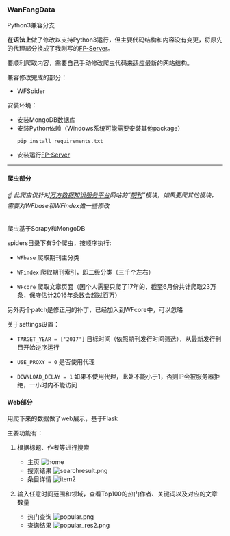 ### WanFangData

Python3兼容分支

**在语法上**做了修改以支持Python3运行，但主要代码结构和内容没有变更，将原先的代理部分换成了我刚写的[FP-Server](https://github.com/Karmenzind/fp-server)。

要顺利爬取内容，需要自己手动修改爬虫代码来适应最新的网站结构。

兼容修改完成的部分：
- WFSpider

安装环境：
- 安装MongoDB数据库
- 安装Python依赖（Windows系统可能需要安装其他package）
    ```
    pip install requirements.txt
    ```
- 安装运行[FP-Server](https://github.com/Karmenzind/fp-server)


******


#### 爬虫部分

###### :point_up: 此爬虫仅针对[万方数据知识服务平台](http://g.wanfangdata.com.cn/)网站的“[期刊](http://c.g.wanfangdata.com.cn/Periodical.aspx)”模块，如果要爬其他模块，需要对WFbase和WFindex做一些修改


爬虫基于Scrapy和MongoDB

spiders目录下有5个爬虫，按顺序执行:

* `WFbase`	爬取期刊主分类

* `WFindex`	爬取期刊索引，即二级分类（三千个左右）

* `WFcore`	爬取文章页面（因个人需要只爬了17年的，截至6月份共计爬取23万条，保守估计2016年条数会超过百万）

另外两个patch是修正用的补丁，已经加入到WFcore中，可以忽略

关于settings设置：
	
* `TARGET_YEAR = ['2017']`	目标时间（依照期刊发行时间筛选），从最新发行刊目开始逆序运行

* `USE_PROXY = 0`	是否使用代理

* `DOWNLOAD_DELAY = 1`	如果不使用代理，此处不能小于1，否则IP会被服务器拒绝，一小时内不能访问


#### Web部分

用爬下来的数据做了web展示，基于Flask

主要功能有：

1. 根据标题、作者等进行搜索
	* 主页
	![home](./FlaskyWF/examples/home.jpg "HOME")
	* 搜索结果
	![searchresult.png](./FlaskyWF/examples/searchresult.png)
	* 条目详情
	![item2](./FlaskyWF/examples/item2.png)

2. 输入任意时间范围和领域，查看Top100的热门作者、关键词以及对应的文章数量
	* 热门查询
	![popular.png](./FlaskyWF/examples/popular.png)
	* 查询结果
	![popular_res2.png](./FlaskyWF/examples/popular_res2.png)


